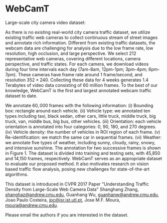 # WebCamT
Large-scale city camera video dataset:

As there is no existing real-world city camera traffic dataset, we utilize existing traffic web cameras to collect continuous stream of street images and annotate rich information. Different from existing traffic datasets, the webcam data are challenging for analysis due to the low frame rate, low resolution, high occlusion, and large perspective. We select 212 representative web cameras, covering different locations, camera perspective, and traffic states.  For each camera, we download videos during four time intervals each day (7am-8am, 12pm-1pm; 3pm-4pm; 6pm-7pm). These cameras have frame rate around 1 frame/second, and resolution $352\times240$. Collecting these data for 4 weeks generates 1.4 Terabytes of video data consisting of 60 million frames. To the best of our knowledge, WebCamT is the first and largest annotated webcam traffic dataset to date.

We annotate $60,000$ frames with the following information: (i) Bounding box: rectangle around each vehicle. (ii) Vehicle type: we annotated ten types including taxi, black sedan, other cars, little truck, middle truck, big truck, van, middle bus, big bus, other vehicles. (iii) Orientation: each vehicle orientation is annotated into four categories: 0, 90, 180, and 270 degrees. (iv) Vehicle density: the number of vehicles in ROI region of each frame. (v) Re-identification: we match the same car in sequential frames. (vi) Weather: we annotate five types of weather, including sunny, cloudy, rainy, snowy, and intensive sunshine. The annotation for two successive frames is shown in Figure 1. The dataset is divided into training and testing sets, with 45,850 and 14,150 frames, respectively. WebCamT serves as an appropriate dataset to evaluate our proposed method. It also motivates research on vision based traffic flow analysis, posing new challenges for state-of-the-art algorithms.

This dataset is introduced in CVPR 2017 Paper "Understanding Traffic Density from Large-Scale Web Camera Data"
Shanghang Zhang, shanghaz@andrew.cmu.edu,
Guanhang Wu, guanhanw@andrew.cmu.edu,
Joao Paulo Costeira, jpc@isr.ist.utl.pt,
Jose M.F. Moura, moura@andrew.cmu.edu.

Please email the authors if you are interested in the dataset.

